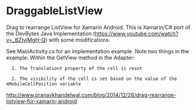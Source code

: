 DraggableListView
=================

Drag to rearrange ListView for Xamarin Android. This is Xamarin/C# port of the DevBytes Java Implementation (https://www.youtube.com/watch?v=_BZIvjMgH-Q)
with some modifications.

See MainActivity.cs for an implementation example. Note two things in the example:
Within the GetView method in the Adapter:

      1. The TranslationY property of the cell is reset
  
      2. The visibility of the cell is set based on the value of the mMobileCellPosition variable

http://www.pranavkhandelwal.com/blog/2014/12/26/drag-rearrange-listview-for-xamarin-android

